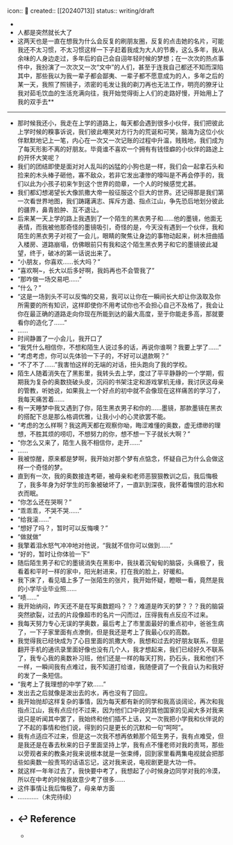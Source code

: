 icon:: 📝
created:: [[20240713]]
status:: writing/draft

-
- 人都是突然就长大了
- 这两天也是一直在想我为什么会反复的刷朋友圈，反复的点击她的名片，可能我还不太习惯，不太习惯这样一下子赶着我成为大人的节奏，这么多年，我从余味的人身边走过，多年后的自己会自诩年轻时候的梦想；在一次次的热点事件中，我扮演了一次次又一次“文中”的人们，甚至于连我自己都还不知而深陷其中，那些我以为我一辈子都会鄙夷、一辈子都不愿意成为的人，多年之后的某一天，我照了照镜子，浓密的毛发让我的剃刀再也无法工作，明亮的獠牙让我对茹毛饮血的生活充满向往，我开始觉得街上人们的走路好慢，开始用上了我的双手去**
- ---
- 那时候我还小，我走在上学的道路上，每天都会遇到很多小伙伴，我们把彼此上学时候的糗事诉说，我们彼此嘲笑对方行为的荒诞和可笑，脑海为这位小伙伴默默地记上一笔，内心在一次又一次记账的过程中升温，贱贱地，我们成为了每天形影不离的好朋友。毕竟谁不喜欢一个拥有有钱怪癖的小伙伴的路途上的开怀大笑呢？
- 我们的团结即使是面对对人乱叫的凶猛的小狗也是一样，我们会一起拿石头和捡来的木头棒子砸他，寡不敌众，若非它发出凄惨的嚎叫是不再会停手的，我们以此为小孩子初来乍到这个世界的勋章，一个人的时候感觉尤甚。
- 我们都幻想渴望长大像凯撒大帝一般征服这个巨大的世界。还记得那是我们第一次看世界地图，我们踌躇满志、挥斥方遒、指点江山，争先恐后地划分彼此的疆界，鼻青脸肿、互不退让。
- 后来某一天上学的路上我遇到了一个陌生的黑衣男子和……他的墨镜，他面无表情，而我被他那奇怪的墨镜吸引，奇怪的是，今天没有遇到一个伙伴，我和陌生的黑衣男子对视了一会儿，眼睛的聚焦让身边的事物动起来，树木扭曲插入楼房、道路崩塌，仿佛眼前只有我和这个陌生黑衣男子和它的墨镜彼此凝望，终于，破冰的第一话说出来了。
- “小朋友，你喜欢……长大吗？”
- “喜欢啊~，长大以后多好啊，我妈再也不会管我了”
- “那咋做一场交易吧……”
- “什么？”
- “这是一场到头不可以反悔的交易，我可以让你在一瞬间长大却让你汲取及你所需要的所有知识，这样即使你不用考试你也不会担心自己不及格了，我会让你在最正确的道路走向你现在所能到达的最大高度，至于你能走多高，那就要看你的造化了……”
- ……
- 时间静置了一小会儿，我开口了
- “我凭什么相信你，不想和陌生人说过多的话，再说你谁啊？我要上学了……”
- “考虑考虑，你可以先体验一下子的，不好可以退款啊？”
- “不了不了……”我害怕这样的无端的对话，扭头跑向了我的学校。
- 陌生人随着消失在了黑影里，我转头去上学，度过了平平静静的一个学期，假期我为复杂的奥数挠破头皮，沉闷的书架注定和游戏掌机无缘，我讨厌这母亲的管教，听她说，如果我上一个好点的初中就不会像现在这样痛苦的学习了，我每天痛苦着……
- 有一天睡梦中我又遇到了你，陌生黑衣男子和你的……墨镜，那款墨镜在黑衣的搭配下总是那么格调优雅，让我小小的心灵欲罢不能。
- “考虑的怎么样啊？我这两天都在观察你呦，晦涩难懂的奥数，虚无缥缈的理想，不胜其烦的唠叨，不想努力的你，想不想一下子就长大啊？”
- “你怎么又来了，陌生人我不相信你，走开……”
- ……
- 我被惊醒，原来都是梦啊，我开始对那个梦有点惦念，怀疑自己为什么会做这样一个奇怪的梦。
- 直到有一次，我的奥数接连考砸，被母亲和老师恶狠狠教训之后，我后悔极了，我多年身为好学生的形象被破坏了，一直趴到深夜，我怀着悔恨的泪水和衣而眠。
- “你怎么还在哭啊？”
- “乖乖乖，不哭不哭……”
- “给我滚……”
- “想好了吗？，暂时可以反悔噢？”
- “做就做”
- 我擎着泪水怒气冲冲地对他说，“我就不信你可以做到……”
- “好的，暂时让你体验一下”
- 随后陌生男子和它的墨镜消失在黑影中，我扶着沉甸甸的脑袋，头痛极了，我看着和平时一样的家中，阳光射进来，打在我的脸上，好暖和。
- 我下床了，看见墙上多了一张陌生的张片，我开始怀疑，瞪眼一看，竟然是我的小学毕业毕业照……
- “啧……”
- 我开始纳闷，昨天还不是在写奥数题吗？？？难道是昨天的梦？？？我的脑袋突然欲裂，过去的片段像超市的名片一闪而过，压得我有点反应不过来。
- 我每天努力专心无误的学奥数，最后考上了市里面最好的重点初中，爸爸生病了，一下子家里面有点潦倒，但是我还是考上了我最心仪的高数。
- 我觉得我已经快成为了心目里面的凯撒大帝，我想和过去的好朋友联系，但是翻开手机的通讯录里面好像也没有几个人，我才想起来，我们已经好久不联系了，我专心我的奥数补习班，他们还是一样的每天打狗，扔石头，我和他们不一样，一瞬间我有点难过，我不知道打给谁，我随便调了一个我自认为和我好的发了一条短信。
- “我考上了我理想的中学了欸……”
- 发出去之后就像是泼出去的水，再也没有了回应。
- 我开始抛却这样复杂的事情，因为每天都有新的同学和我高谈阔论，再次和我指点江山，我有点应付不过来，因为他们口中说的其他国家的见闻大多对我来说只是听闻其中罢了，我始终和他们插不上话，又一次我把小学我和伙伴说的了不起的事情和他们说，得到的只是更长的沉默和一句“呵呵”。
- 我有点适应不过来，但是这一次我不想再依赖那个陌生男子，我有点难受，但是我还是在春去秋来的日子里面坚持上学，我有点不懂老师对我的责骂，那些以旁观者来的教条对我来说根本就是一张束缚，回到家里看两集电视就会把那些如奥数一般责骂的话语忘记，这对我来说，电视剧更是大功一件。
- 就这样一年年过去了，我快要中考了，我想起了小时候身边同学对我的冷漠，所以在中考的时候我故意少考了很多……
- 这件事情让我后悔极了，母亲单方面
- …………（未完待续）
- ## ↩ Reference
  -